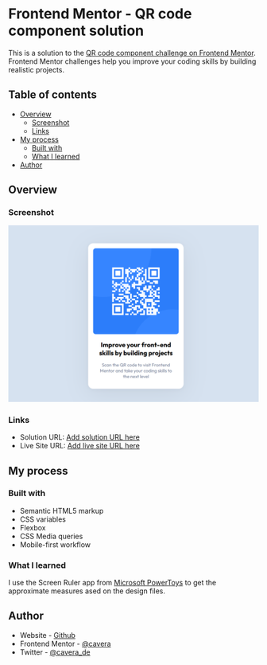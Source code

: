 # Frontend Mentor - QR code component solution

This is a solution to the [QR code component challenge on Frontend Mentor](https://www.frontendmentor.io/challenges/qr-code-component-iux_sIO_H). Frontend Mentor challenges help you improve your coding skills by building realistic projects. 

## Table of contents

- [Overview](#overview)
  - [Screenshot](#screenshot)
  - [Links](#links)
- [My process](#my-process)
  - [Built with](#built-with)
  - [What I learned](#what-i-learned)
- [Author](#author)

## Overview

### Screenshot

![](https://raw.githubusercontent.com/cavera/FEMentor-QR-card-component/main/screenshot/qr_code_card.png)


### Links

- Solution URL: [Add solution URL here](https://github.com/cavera/FEMentor-QR-card-component)
- Live Site URL: [Add live site URL here](https://fe-mentor-qr.netlify.app/)

## My process

### Built with

- Semantic HTML5 markup
- CSS variables
- Flexbox
- CSS Media queries
- Mobile-first workflow

### What I learned

I use the Screen Ruler app from [Microsoft PowerToys](https://github.com/microsoft/PowerToys) to get the approximate measures ased on the design files.

## Author

- Website - [Github](https://github.com/cavera)
- Frontend Mentor - [@cavera](https://www.frontendmentor.io/profile/cavera)
- Twitter - [@cavera_de](https://twitter.com/cavera_de)
